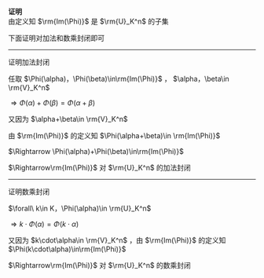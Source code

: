 **证明**    
由定义知 $\rm{Im(\Phi)}$ 是 $\rm{U}_K^n$ 的子集    
    
下面证明对加法和数乘封闭即可    
    
---    
证明加法封闭    
    
任取 $\Phi(\alpha)，\Phi(\beta)\in\rm{Im(\Phi)}$ ， $\alpha，\beta\in \rm{V}_K^n$     
    
 $\Rightarrow    
\Phi(\alpha)+\Phi(\beta)=\Phi(\alpha+\beta)$     
    
又因为 $\alpha+\beta\in \rm{V}_K^n$     
    
由 $\rm{Im(\Phi)}$ 的定义知 $\Phi(\alpha+\beta)\in    
\rm{Im(\Phi)}$     
    
 $\Rightarrow    
\Phi(\alpha)+\Phi(\beta)\in\rm{Im(\Phi)}$     
    
 $\Rightarrow\rm{Im(\Phi)}$ 对 $\rm{U}_K^n$ 的加法封闭    
    
---    
证明数乘封闭    
    
 $\forall\ k\in K，\Phi(\alpha)\in \rm{U}_K^n$     
    
 $\Rightarrow k\cdot\Phi(\alpha)    
=\Phi(k\cdot\alpha)$     
    
又因为  $k\cdot\alpha\in \rm{V}_K^n$ ，由 $\rm{Im(\Phi)}$ 的定义知 $\Phi(k\cdot\alpha)\in\rm{Im(\Phi)}$     
    
 $\Rightarrow\rm{Im(\Phi)}$ 对 $\rm{U}_K^n$ 的数乘封闭    
